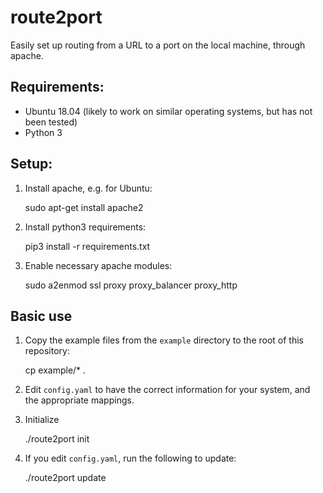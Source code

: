 # route2port
Easily set up routing from a URL to a port on the local machine, through apache.

## Requirements:
- Ubuntu 18.04 (likely to work on similar operating systems, but has not been tested)
- Python 3

## Setup:
1. Install apache, e.g. for Ubuntu:

    sudo apt-get install apache2

2. Install python3 requirements:

    pip3 install -r requirements.txt

3. Enable necessary apache modules:

    sudo a2enmod ssl proxy proxy_balancer proxy_http

## Basic use
1. Copy the example files from the `example` directory to the root of this repository:

    cp example/* .

2. Edit `config.yaml` to have the correct information for your system, and the appropriate mappings.

3. Initialize 

    ./route2port init

4. If you edit `config.yaml`, run the following to update:

    ./route2port update
